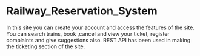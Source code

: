 # Railway_Reservation_System
In this site you can create your account and access the features of the site. You can search trains, book ,cancel and view your ticket, register complaints and give suggestions also. REST API has been used in making the ticketing section of the site.
